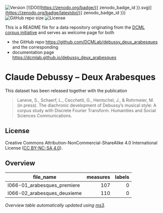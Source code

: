 ![Version](https://img.shields.io/github/v/release/DCMLab/debussy_deux_arabesques?display_name=tag)
[![DOI](https://zenodo.org/badge/{{ zenodo_badge_id }}.svg)](https://zenodo.org/badge/latestdoi/{{ zenodo_badge_id }})
![GitHub repo size](https://img.shields.io/github/repo-size/DCMLab/debussy_deux_arabesques)
![License](https://img.shields.io/badge/license-CC%20BY--NC--SA%204.0-9cf)


This is a README file for a data repository originating from the [DCML corpus initiative](https://github.com/DCMLab/dcml_corpora)
and serves as welcome page for both 

* the GitHub repo https://github.com/DCMLab/debussy_deux_arabesques and the corresponding
* documentation page https://dcmlab.github.io/debussy_deux_arabesques

# Claude Debussy – Deux Arabesques

This dataset has been released together with the publication

> Laneve, S., Schaerf, L., Cecchetti, G., Hentschel, J., & Rohrmeier, M. (in press). The diachronic development of Debussy’s musical style: A corpus study with Discrete Fourier Transform. Humanities and Social Sciences Communications.


## License

Creative Commons Attribution-NonCommercial-ShareAlike 4.0 International License ([CC BY-NC-SA 4.0](https://creativecommons.org/licenses/by-nc-sa/4.0/)).

## Overview
|         file_name         |measures|labels|
|---------------------------|-------:|-----:|
|l066-01_arabesques_premiere|     107|     0|
|l066-02_arabesques_deuxieme|     110|     0|


*Overview table automatically updated using [ms3](https://johentsch.github.io/ms3/).*
